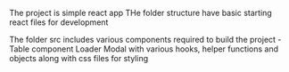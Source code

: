 The project is simple react app 
THe folder structure have basic starting react files for development

The folder src includes various components required to build the project - 
    Table component
    Loader
    Modal
with various hooks, helper functions and objects along with css files for styling